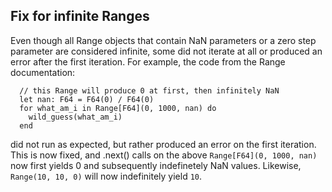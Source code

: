 ## Fix for infinite Ranges

Even though all Range objects that contain NaN parameters or a zero step parameter are considered infinite, some did not iterate at all or produced an error after the first iteration. For example, the code from the Range documentation: 

```pony
  // this Range will produce 0 at first, then infinitely NaN
  let nan: F64 = F64(0) / F64(0)
  for what_am_i in Range[F64](0, 1000, nan) do
    wild_guess(what_am_i)
  end 
```

did not run as expected, but rather produced an error on the first iteration. This is now fixed, and .next() calls on the above `Range[F64](0, 1000, nan)` now first yields 0 and subsequently indefinetely NaN values. Likewise, `Range(10, 10, 0)` will now indefinitely yield `10`.
